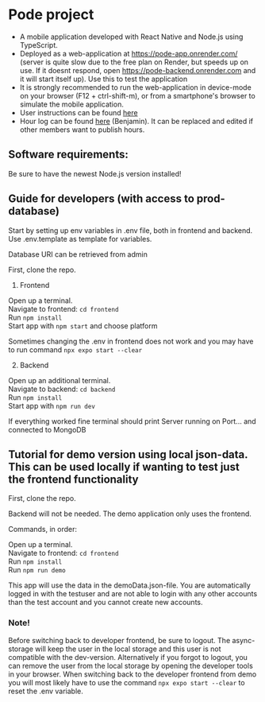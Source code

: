 # Pode project
- A mobile application developed with React Native and Node.js using TypeScript.
- Deployed as a web-application at https://pode-app.onrender.com/ (server is quite slow due to the free plan on Render, but speeds up on use. If it doesnt respond, open https://pode-backend.onrender.com and it will start itself up). Use this to test the application
- It is strongly recommended to run the web-application in device-mode on your browser (F12 + ctrl-shift-m), or from a smartphone's browser to simulate the mobile application.
- User instructions can be found [here](https://github.com/project-pode/Pode/blob/master/Pode_userGuide.pdf)
- Hour log can be found [here](https://github.com/project-pode/Pode/blob/master/Hour%20log%20Benjamin%20fullstackopen%20project%20course.pdf) (Benjamin). It can be replaced and edited if other members want to publish hours.

## Software requirements: 
Be sure to have the newest Node.js version installed!

## Guide for developers (with access to prod-database)

Start by setting up env variables in .env file, both in frontend and backend. 
Use .env.template as template for variables. 

Database URI can be retrieved from admin

First, clone the repo.

1. Frontend

Open up a terminal.\
Navigate to frontend: ```cd frontend```\
Run ```npm install```\
Start app with ```npm start``` and choose platform

Sometimes changing the .env in frontend does not work and you may have to run command ```npx expo start --clear```

2. Backend

Open up an additional terminal.\
Navigate to backend: ```cd backend```\
Run ```npm install```\
Start app with ```npm run dev```

If everything worked fine terminal should print Server running on Port... and connected to MongoDB


## Tutorial for demo version using local json-data. This can be used locally if wanting to test just the frontend functionality

First, clone the repo.

Backend will not be needed. The demo application only uses the frontend.

Commands, in order:

Open up a terminal.\
Navigate to frontend: ```cd frontend```\
Run ```npm install```\
Run ```npm run demo```

This app will use the data in the demoData.json-file. You are automatically logged in with the testuser and are not able to login with any other accounts than the test account and you cannot create new accounts.

### Note!
Before switching back to developer frontend, be sure to logout. The async-storage will keep the user in the local storage and this user is not compatible with the dev-version.
Alternatively if you forgot to logout, you can remove the user from the local storage by opening the developer tools in your browser.
When switching back to the developer frontend from demo you will most likely have to use the command ```npx expo start --clear``` to reset the .env variable.
